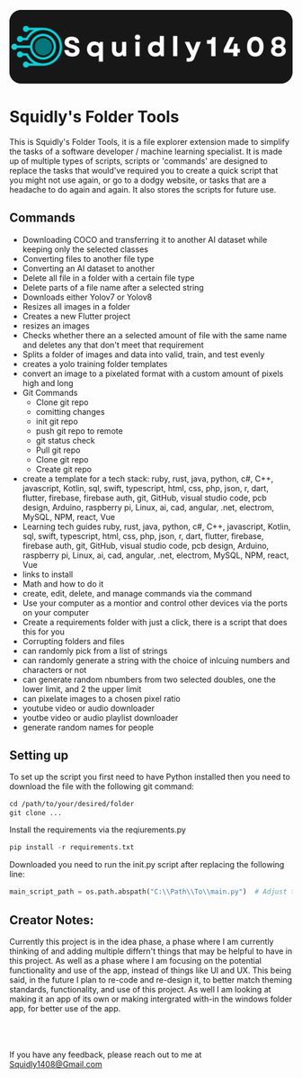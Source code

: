 
![Logo](https://raw.githubusercontent.com/Squidly1408/Squidly1408/refs/heads/main/images/Squidly1408%20banner%20(Black%20Button%20Background).png)

# Squidly's Folder Tools
This is Squidly's Folder Tools, it is a file explorer extension made to simplify the tasks of a software developer / machine learning specialist. It is made up of multiple types of scripts, scripts or 'commands' are designed to replace the tasks that would've required you to create a quick script that you might not use again, or go to a dodgy website, or tasks that are a headache to do again and again. It also stores the scripts for future use.

## Commands
- Downloading COCO and transferring it to another AI dataset while keeping only the selected classes
- Converting files to another file type
- Converting an AI dataset to another
- Delete all file in a folder with a certain file type
- Delete parts of a file name after a selected string
- Downloads either Yolov7 or Yolov8
- Resizes all images in a folder
- Creates a new Flutter project
- resizes an images
- Checks whether there an a selected amount of file with the same name and deletes any that don't meet that requirement
- Splits a folder of images and data into valid, train, and test evenly
- creates a yolo training folder templates
- convert an image to a pixelated format with a custom amount of pixels high and long
- Git Commands
    - Clone git repo
    - comitting changes
    - init git repo
    - push git repo to remote
    - git status check
    - Pull git repo
    - Clone git repo
    - Create git repo
- create a template for a tech stack: 
ruby, rust, java, python, c#, C++, javascript, Kotlin, sql, swift, typescript, html, css, php, json, r, dart, flutter, firebase, firebase auth, git, GitHub, visual studio code, pcb design, Arduino, raspberry pi, Linux, ai, cad, angular, .net, electrom, MySQL, NPM, react, Vue
- Learning tech guides
ruby, rust, java, python, c#, C++, javascript, Kotlin, sql, swift, typescript, html, css, php, json, r, dart, flutter, firebase, firebase auth, git, GitHub, visual studio code, pcb design, Arduino, raspberry pi, Linux, ai, cad, angular, .net, electrom, MySQL, NPM, react, Vue
- links to install
- Math and how to do it
- create, edit, delete, and manage commands via the command
- Use your computer as a montior and control other devices via the ports on your computer
- Create a requirements folder with just a click, there is a script that does this for you
- Corrupting folders and files
- can randomly pick from a list of strings
- can randomly generate a string with the choice of inlcuing numbers and characters or not
- can generate random nbumbers from two selected doubles, one the lower limit, and 2 the upper limit
- can pixelate images to a chosen pixel ratio
- youtube video or audio downloader
- youtbe video or audio playlist downloader
- generate random names for people



## Setting up
To set up the script you first need to have Python installed then you need to download the file with the following git command:

```
cd /path/to/your/desired/folder
git clone ...
```
Install the requirements via the reqiurements.py

``` python 
pip install -r requirements.txt
```

Downloaded you need to run the init.py script after replacing the following line:

``` python 
main_script_path = os.path.abspath("C:\\Path\\To\\main.py")  # Adjust this as needed
```

## Creator Notes:
Currently this project is in the idea phase, a phase where I am currently thinking of and adding multiple differn't things that may be helpful to have in this project. As well as a phase where I am focusing on the potential functionality and use of the app, instead of things like UI and UX. This being said, in the future I plan to re-code and re-design it, to better match theming standards, functionality, and use of this project. As well I am looking at making it an app of its own or making intergrated with-in the windows folder app, for better use of the app. 

\
\
\
If you have any feedback, please reach out to me at Squidly1408@Gmail.com
